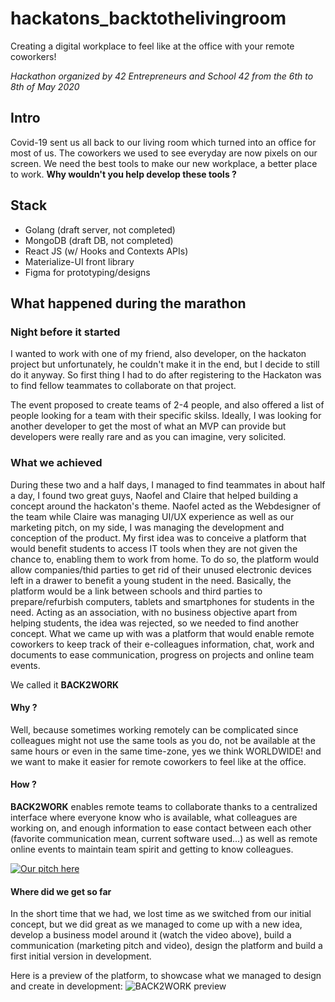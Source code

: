 # hackatons_backtothelivingroom

Creating a digital workplace to feel like at the office with your remote coworkers!

*Hackathon organized by 42 Entrepreneurs and School 42 from the 6th to 8th of May 2020*

## Intro

Covid-19 sent us all back to our living room which turned into an office for most of us. The coworkers we used to see everyday are now pixels on our screen. We need the best tools to make our new workplace, a better place to work. **Why wouldn't you help develop these tools ?**

## Stack

- Golang (draft server, not completed)
- MongoDB (draft DB, not completed)
- React JS (w/ Hooks and Contexts APIs)
- Materialize-UI front library
- Figma for prototyping/designs

## What happened during the marathon

### Night before it started

I wanted to work with one of my friend, also developer, on the hackaton project but unfortunately, he couldn't make it in the end, but I decide to still do it anyway.
So first thing I had to do after registering to the Hackaton was to find fellow teammates to collaborate on that project.

The event proposed to create teams of 2-4 people, and also offered a list of people looking for a team with their specific skilss.
Ideally, I was looking for another developer to get the most of what an MVP can provide but developers were really rare and as you can imagine, very solicited.

### What we achieved

During these two and a half days, I managed to find teammates in about half a day, I found two great guys, Naofel and Claire that helped building a concept around the hackaton's theme. Naofel acted as the Webdesigner of the team while Claire was managing UI/UX experience as well as our marketing pitch, on my side, I was managing the development and conception of the product.
My first idea was to conceive a platform that would benefit students to access IT tools when they are not given the chance to, enabling them to work from home. To do so, the platform would allow companies/thid parties to get rid of their unused electronic devices left in a drawer to benefit a young student in the need. Basically, the platform would be a link between schools and third parties to prepare/refurbish computers, tablets and smartphones for students in the need. Acting as an association, with no business objective apart from helping students, the idea was rejected, so we needed to find another concept. What we came up with was a platform that would enable remote coworkers to keep track of their e-colleagues information, chat, work and documents to ease communication, progress on projects and online team events.

We called it **BACK2WORK**

#### Why ?

Well, because sometimes working remotely can be complicated since colleagues might not use the same tools as you do, not be available at the same hours or even in the same time-zone, yes we think WORLDWIDE! and we want to make it easier for remote coworkers to feel like at the office.

#### How ?

**BACK2WORK** enables remote teams to collaborate thanks to a centralized interface where everyone know who is available, what colleagues are working on, and enough information to ease contact between each other (favorite communication mean, current software used...) as well as remote online events to maintain team spirit and getting to know colleagues.

[![Our pitch here](https://user-images.githubusercontent.com/45239771/99907795-3ac12e00-2cdf-11eb-8551-9f24be64abdd.png)](https://www.youtube.com/watch?v=2Qauz9YwJ0o&ab_channel=LucasCordenod)

#### Where did we get so far

In the short time that we had, we lost time as we switched from our initial concept, but we did great as we managed to come up with a new idea, develop a business model around it (watch the video above), build a communication (marketing pitch and video), design the platform and build a first initial version in development.

Here is a preview of the platform, to showcase what we managed to design and create in development:
![BACK2WORK preview](https://user-images.githubusercontent.com/45239771/99910715-df4b6c00-2cef-11eb-9e99-77680120b750.gif)
